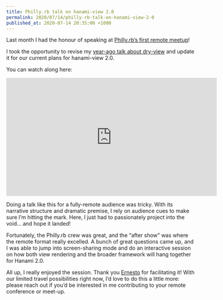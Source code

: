 ```yaml
---
title: Philly.rb talk on hanami-view 2.0
permalink: 2020/07/14/philly-rb-talk-on-hanami-view-2-0
published_at: 2020-07-14 20:35:00 +1000
---
```


Last month I had the honour of speaking at [Philly.rb’s first remote meetup](https://www.meetup.com/Phillyrb/events/271085197/)!

I took the opportunity to revise my [year-ago talk about dry-view](https://www.icelab.com.au/notes/tim-talks-views-from-the-top) and update it for our current plans for hanami-view 2.0.

You can watch along here:

<iframe width="560" height="315" src="https://www.youtube-nocookie.com/embed/GDEbrJeIwfM" frameborder="0" allow="accelerometer; autoplay; encrypted-media; gyroscope; picture-in-picture" allowfullscreen></iframe>
<br>

Doing a talk like this for a fully-remote audience was tricky. With its narrative structure and dramatic premise, I rely on audience cues to make sure I’m hitting the mark. Here, I just had to passionately project into the void... and hope it landed!

Fortunately, the Philly.rb crew was great, and the “after show” was where the remote format really excelled. A bunch of great questions came up, and I was able to jump into screen-sharing mode and do an interactive session on how both view rendering and the broader framework will hang together for Hanami 2.0.

All up, I really enjoyed the session. Thank you [Ernesto](http://twitter.com/etagwerker) for facilitating it! With our limited travel possibilities right now, I’d love to do this a little more: please reach out if you’d be interested in me contributing to your remote conference or meet-up.
